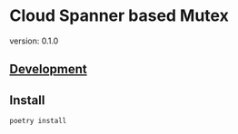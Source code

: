 # Cloud Spanner based Mutex

version: 0.1.0

## [Development](../DEVELOPMENT.md)

## Install

```bash
poetry install
```
